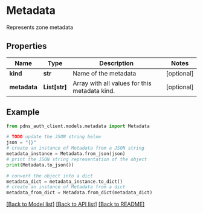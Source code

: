 # Metadata

Represents zone metadata

## Properties

Name | Type | Description | Notes
------------ | ------------- | ------------- | -------------
**kind** | **str** | Name of the metadata | [optional] 
**metadata** | **List[str]** | Array with all values for this metadata kind. | [optional] 

## Example

```python
from pdns_auth_client.models.metadata import Metadata

# TODO update the JSON string below
json = "{}"
# create an instance of Metadata from a JSON string
metadata_instance = Metadata.from_json(json)
# print the JSON string representation of the object
print(Metadata.to_json())

# convert the object into a dict
metadata_dict = metadata_instance.to_dict()
# create an instance of Metadata from a dict
metadata_from_dict = Metadata.from_dict(metadata_dict)
```
[[Back to Model list]](../README.md#documentation-for-models) [[Back to API list]](../README.md#documentation-for-api-endpoints) [[Back to README]](../README.md)


